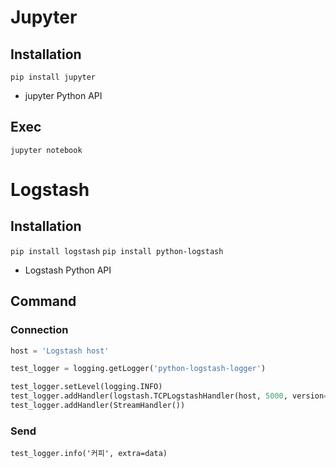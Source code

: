 # Jupyter
## Installation
`pip install jupyter`
- jupyter Python API

## Exec
`jupyter notebook`

# Logstash
## Installation
`pip install logstash`
`pip install python-logstash`

- Logstash Python API

## Command

### Connection
```python
host = 'Logstash host'

test_logger = logging.getLogger('python-logstash-logger')

test_logger.setLevel(logging.INFO)
test_logger.addHandler(logstash.TCPLogstashHandler(host, 5000, version=1))
test_logger.addHandler(StreamHandler())
```

### Send
`test_logger.info('커피', extra=data)`
<br><br><br>
